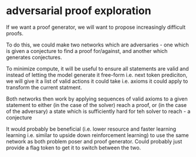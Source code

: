 # adversarial proof exploration

If we want a proof generator, we will want to propose increasingly difficult proofs.

To do this, we could make two networks which are adversaries - one which is given a conjecture to find a proof for/against, and another which generates conjectures.

To minimize compute, it will be useful to ensure all statements are valid and instead of letting the model generate it free-form i.e. next token prediciton, we will give it a list of valid actions it could take i.e. axioms it could apply to transform the current statment.

Both networks then work by applying sequences of valid axioms to a given statement to either (in the case of the solver) reach a proof, or (in the case of the adversary) a state which is sufficiently hard for teh solver to reach - a conjecture

It would probably be beneficial (i.e. lower resource and faster learning learning i.e. similar to upside down reinforcement learning) to use the same network as both problem poser and proof generator.
Could probably just provide a flag token to get it to switch between the two.
